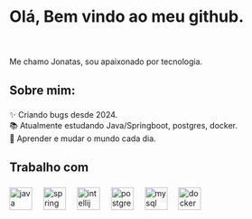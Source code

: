 <h1 align="left">Olá, Bem vindo ao meu github.</h1>

###

<br clear="both">

<p align="left">Me chamo Jonatas, sou apaixonado por tecnologia.</p>

###

<h2 align="left">Sobre mim:</h2>

###

<p align="left">✨ Criando bugs desde 2024.<br>📚 Atualmente estudando Java/Springboot, postgres, docker.<br>🎯 Aprender e mudar o mundo cada dia.</p>

###

<h2 align="left">Trabalho com</h2>

###

<div align="left">
  <img src="https://cdn.jsdelivr.net/gh/devicons/devicon/icons/java/java-original.svg" height="40" alt="java logo"  />
  <img width="12" />
  <img src="https://cdn.jsdelivr.net/gh/devicons/devicon/icons/spring/spring-original.svg" height="40" alt="spring logo"  />
  <img width="12" />
  <img src="https://cdn.jsdelivr.net/gh/devicons/devicon/icons/intellij/intellij-original.svg" height="40" alt="intellij logo"  />
  <img width="12" />
  <img src="https://cdn.jsdelivr.net/gh/devicons/devicon/icons/postgresql/postgresql-original.svg" height="40" alt="postgresql logo"  />
  <img width="12" />
  <img src="https://cdn.jsdelivr.net/gh/devicons/devicon/icons/mysql/mysql-original.svg" height="40" alt="mysql logo"  />
  <img width="12" />
  <img src="https://cdn.jsdelivr.net/gh/devicons/devicon/icons/docker/docker-original.svg" height="40" alt="docker logo"  />
</div>

###
